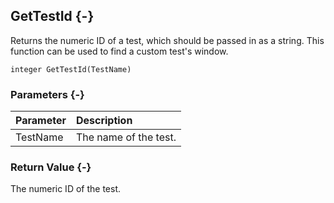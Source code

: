 ## GetTestId {-}

Returns the numeric ID of a test, which should be passed in as a string. This function can be used to find a custom test's window.

```{sql}
integer GetTestId(TestName)
```

### Parameters {-}

Parameter | Description
| :-- | :-- |
TestName | The name of the test.

### Return Value {-}

The numeric ID of the test.
